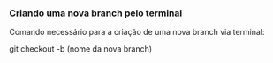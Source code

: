 ### Criando uma nova branch pelo terminal

Comando necessário para a criação de uma nova branch via terminal:


git checkout -b (nome da nova branch)